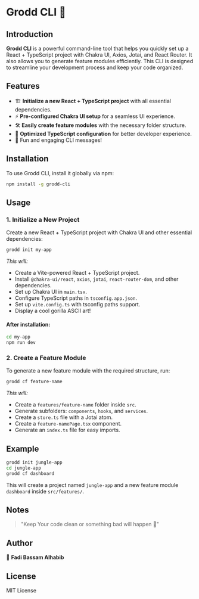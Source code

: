 # Grodd CLI 🦍

## Introduction

**Grodd CLI** is a powerful command-line tool that helps you quickly set up a React + TypeScript project with Chakra UI, Axios, Jotai, and React Router. It also allows you to generate feature modules efficiently. This CLI is designed to streamline your development process and keep your code organized.

## Features

- 🏗 **Initialize a new React + TypeScript project** with all essential dependencies.
- ⚡ **Pre-configured Chakra UI setup** for a seamless UI experience.
- 🛠 **Easily create feature modules** with the necessary folder structure.
- 🚀 **Optimized TypeScript configuration** for better developer experience.
- 🦧 Fun and engaging CLI messages!

## Installation

To use Grodd CLI, install it globally via npm:

```sh
npm install -g grodd-cli
```

## Usage

### 1. Initialize a New Project

Create a new React + TypeScript project with Chakra UI and other essential dependencies:

```sh
grodd init my-app
```

_This will:_

- Create a Vite-powered React + TypeScript project.
- Install `@chakra-ui/react`, `axios`, `jotai`, `react-router-dom`, and other dependencies.
- Set up Chakra UI in `main.tsx`.
- Configure TypeScript paths in `tsconfig.app.json`.
- Set up `vite.config.ts` with tsconfig paths support.
- Display a cool gorilla ASCII art!

#### After installation:

```sh
cd my-app
npm run dev
```

### 2. Create a Feature Module

To generate a new feature module with the required structure, run:

```sh
grodd cf feature-name
```

_This will:_

- Create a `features/feature-name` folder inside `src`.
- Generate subfolders: `components`, `hooks`, and `services`.
- Create a `store.ts` file with a Jotai atom.
- Create a `feature-namePage.tsx` component.
- Generate an `index.ts` file for easy imports.

## Example

```sh
grodd init jungle-app
cd jungle-app
grodd cf dashboard
```

This will create a project named `jungle-app` and a new feature module `dashboard` inside `src/features/`.

## Notes

> "Keep Your code clean or something bad will happen 🥷"

## Author

🦍 **Fadi Bassam Alhabib**

## License

MIT License
